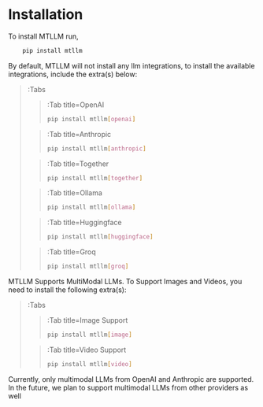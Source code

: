 # Installation

To install MTLLM run,

```bash
    pip install mtllm
```

By default, MTLLM will not install any llm integrations, to install the available integrations, include the extra(s) below:

> :Tabs
> > :Tab title=OpenAI
> >
> > ```bash
> > pip install mtllm[openai]
> > ```
>
> > :Tab title=Anthropic
> >
> > ```bash
> > pip install mtllm[anthropic]
> > ```
>
> > :Tab title=Together
> >
> > ```bash
> > pip install mtllm[together]
> > ```
>
> > :Tab title=Ollama
> >
> > ```bash
> > pip install mtllm[ollama]
> > ```
>
> > :Tab title=Huggingface
> >
> > ```bash
> > pip install mtllm[huggingface]
> > ```
>
> > :Tab title=Groq
> >
> > ```bash
> > pip install mtllm[groq]
> > ```

MTLLM Supports MultiModal LLMs. To Support Images and Videos, you need to install the following extra(s):

> :Tabs
> > :Tab title=Image Support
> >
> > ```bash
> > pip install mtllm[image]
> > ```
>
> > :Tab title=Video Support
> >
> > ```bash
> > pip install mtllm[video]
> > ```
> >

Currently, only multimodal LLMs from OpenAI and Anthropic are supported. In the future, we plan to support multimodal LLMs from other providers as well